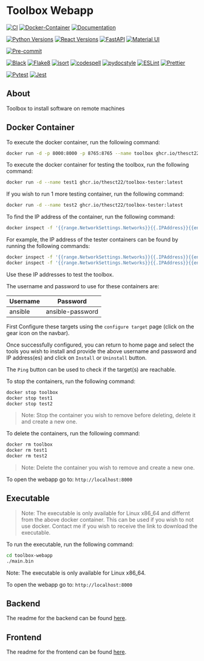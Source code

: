 # Toolbox Webapp

[![CI](https://github.com/thesct22/toolbox_webapp/actions/workflows/ci.yml/badge.svg)](https://github.com/thesct22/toolbox_webapp/actions/workflows/ci.yml)
[![Docker-Container](https://img.shields.io/badge/docker-container-blue)](https://github.com/thesct22/toolbox_webapp/pkgs/container/toolbox)
[![Documentation](https://img.shields.io/badge/docs-gh--pages-blue)](https://thesct22.github.io/toolbox_webapp/)

[![Python Versions](https://img.shields.io/badge/python-3.8%20|%203.9%20|%203.10%20|%203.11-blue)](https://www.python.org/)
[![React Versions](https://img.shields.io/badge/react-17.0.2-blue)](https://reactjs.org/)
[![FastAPI](https://img.shields.io/badge/backend-fastapi-009688)](https://fastapi.tiangolo.com/)
[![Material UI](https://img.shields.io/badge/frontend-materialui-0081cb)](https://material-ui.com/)

[![Pre-commit](https://img.shields.io/badge/pre--commit-enabled-brightgreen)](https://pre-commit.com/)

[![Black](https://img.shields.io/badge/code%20style-black-000000.svg)](https://github.com/psf/black)
[![Flake8](https://img.shields.io/badge/lint-flake8-blue)](https://flake8.pycqa.org/)
[![isort](https://img.shields.io/badge/code%20style-isort-4c1)](https://pycqa.github.io/isort/)
[![codespell](https://img.shields.io/badge/spelling-codespell-lightgrey)](https://github.com/codespell-project/codespell)
[![pydocstyle](https://img.shields.io/badge/style-pydocstyle-blue)](https://www.pydocstyle.org/)
[![ESLint](https://img.shields.io/badge/frontend-eslint-blue)](https://eslint.org/)
[![Prettier](https://img.shields.io/badge/frontend-prettier-ff69b4)](https://prettier.io/)

[![Pytest](https://img.shields.io/badge/tests-pytest-green)](https://pytest.org)
[![Jest](https://img.shields.io/badge/frontend-jest-c21325)](https://jestjs.io/)

## About

Toolbox to install software on remote machines

## Docker Container

To execute the docker container, run the following command:

```bash
docker run -d -p 8000:8000 -p 8765:8765 --name toolbox ghcr.io/thesct22/toolbox:latest
```

To execute the docker container for testing the toolbox, run the following command:

```bash
docker run -d --name test1 ghcr.io/thesct22/toolbox-tester:latest
```

If you wish to run 1 more testing container, run the following command:

```bash
docker run -d --name test2 ghcr.io/thesct22/toolbox-tester:latest
```

To find the IP address of the container, run the following command:

```bash
docker inspect -f '{{range.NetworkSettings.Networks}}{{.IPAddress}}{{end}}' <container_name>

```

For example, the IP address of the tester containers can be found by running the following commands:

```bash
docker inspect -f '{{range.NetworkSettings.Networks}}{{.IPAddress}}{{end}}' test1
docker inspect -f '{{range.NetworkSettings.Networks}}{{.IPAddress}}{{end}}' test2
```

Use these IP addresses to test the toolbox.

The username and password to use for these containers are:

| Username | Password |
| -------- | -------- |
| ansible  | ansible-password |

First Configure these targets using the `configure target` page (click on the gear icon on the navbar).

Once successfully configured, you can return to home page and select the tools you wish to install and provide the above username and password and IP address(es) and click on `Install` or `Uninstall` button.

The `Ping` button can be used to check if the target(s) are reachable.

To stop the containers, run the following command:

```bash
docker stop toolbox
docker stop test1
docker stop test2
```

> Note: Stop the container you wish to remove before deleting, delete it and create a new one.

To delete the containers, run the following command:

```bash
docker rm toolbox
docker rm test1
docker rm test2
```

> Note: Delete the container you wish to remove and create a new one.

To open the webapp go to: `http://localhost:8000`

## Executable

> Note: The executable is only available for Linux x86_64 and differnt from the above docker container.
> This can be used if you wish to not use docker.
> Contact me if you wish to receive the link to download the executable.

To run the executable, run the following command:

```bash
cd toolbox-webapp
./main.bin
```

Note: The executable is only available for Linux x86_64.

To open the webapp go to: `http://localhost:8000`

## Backend

The readme for the backend can be found [here](./python/README.md).

## Frontend

The readme for the frontend can be found [here](./react-frontend/README.md).
